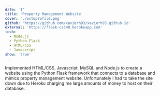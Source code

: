 ```yaml
---
date: '1'
title: 'Property Management Website'
cover: './octoprofile.png'
github: 'https://github.com/xavierh93/xavierh93.github.io'
external: 'https://flask-cs340.herokuapp.com'
tech:
  - Node.js
  - Python Flask
  - HTML/CSS
  - Javascript
show: 'true'
---
```


Implemented HTML/CSS, Javascript, MySQL and Node.js to create a website using the Python Flask framework that connects to a database and mimics property management website. Unfortunately I had to take the site down due to Heroku charging me large amounts of money to host on their database.

